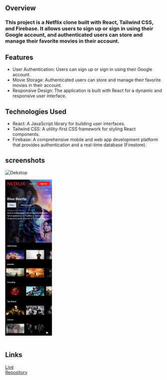 ## Overview
### This project is a Netflix clone built with React, Tailwind CSS, and Firebase. It allows users to sign up or sign in using their Google account, and authenticated users can store and manage their favorite movies in their account.


## Features
* User Authentication: Users can sign up or sign in using their Google account.
* Movie Storage: Authenticated users can store and manage their favorite movies in their account.
* Responsive Design: The application is built with React for a dynamic and responsive user interface.

## Technologies Used
* React: A JavaScript library for building user interfaces.
* Tailwind CSS: A utility-first CSS framework for styling React components.
* Firebase: A comprehensive mobile and web app development platform that provides authentication and a real-time database (Firestore).

## screenshots
![Dekstop](public/netflix_dekstop.png) <br>

<img src="public/netflix_mobile.png" alt="Example Image" width="150" height="500">
<br><br>

## Links
[Live](https://netflic-clone-dp.netlify.app/)<br>
[Repository](https://github.com/Dachi-Papashvili88/netflix-clone)


